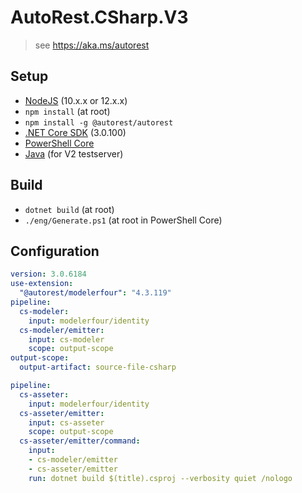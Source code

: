 # AutoRest.CSharp.V3
> see https://aka.ms/autorest

## Setup
- [NodeJS](https://nodejs.org/en/) (10.x.x or 12.x.x)
- `npm install` (at root)
- `npm install -g @autorest/autorest`
- [.NET Core SDK](https://dotnet.microsoft.com/download/dotnet-core/3.0) (3.0.100)
- [PowerShell Core](https://github.com/PowerShell/PowerShell/releases/latest)
- [Java](https://www.java.com/en/download/) (for V2 testserver)

## Build
- `dotnet build` (at root)
- `./eng/Generate.ps1` (at root in PowerShell Core)

## Configuration
```yaml
version: 3.0.6184
use-extension:
  "@autorest/modelerfour": "4.3.119"
pipeline:
  cs-modeler:
    input: modelerfour/identity
  cs-modeler/emitter:
    input: cs-modeler
    scope: output-scope
output-scope:
  output-artifact: source-file-csharp
```

```yaml $(include-csproj)
pipeline:
  cs-asseter:
    input: modelerfour/identity
  cs-asseter/emitter:
    input: cs-asseter
    scope: output-scope
  cs-asseter/emitter/command:
    input:
    - cs-modeler/emitter
    - cs-asseter/emitter
    run: dotnet build $(title).csproj --verbosity quiet /nologo
```
